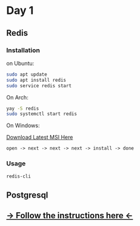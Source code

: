 # Day 1

## Redis

### Installation

on Ubuntu:

```bash
sudo apt update
sudo apt install redis
sudo service redis start
```

On Arch:
```bash
yay -S redis
sudo systemctl start redis
```

On Windows:

[Download Latest MSI Here](https://github.com/redis/redis/releases)

```
open -> next -> next -> next -> install -> done
```

### Usage

```bash
redis-cli
```


## Postgresql

## [-> Follow the instructions here <-](https://www.postgresql.org/download/)
